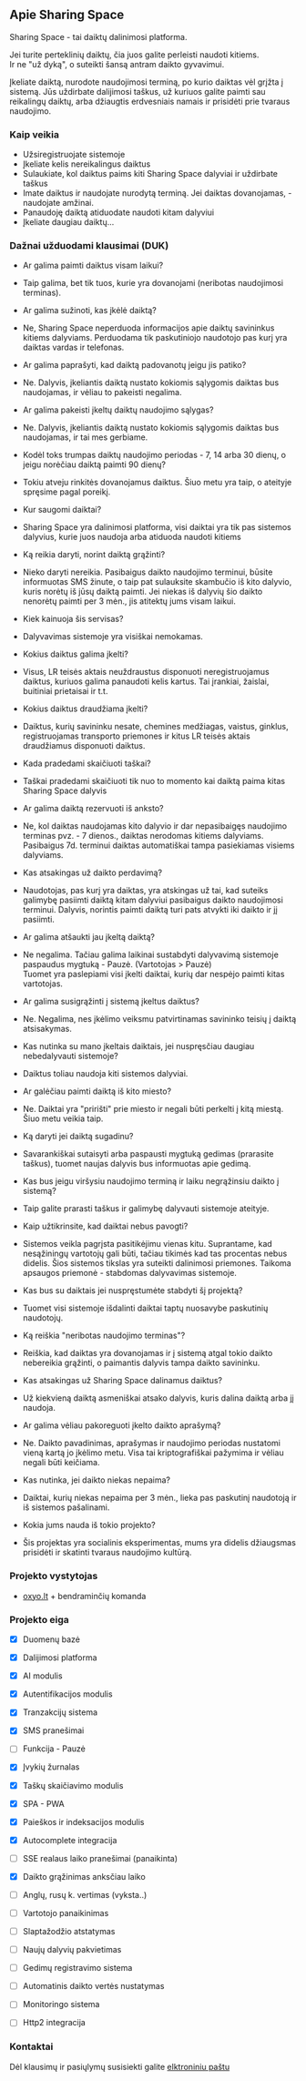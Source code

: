 ## Apie Sharing Space



Sharing Space - tai daiktų dalinimosi platforma.  

Jei turite perteklinių daiktų, čia juos galite perleisti naudoti kitiems.\
Ir ne "už dyką", o suteikti šansą antram daikto gyvavimui.  

Įkeliate daiktą, nurodote naudojimosi terminą, po kurio daiktas vėl grįžta į sistemą. Jūs uždirbate dalijimosi taškus, už kuriuos galite paimti sau reikalingų daiktų, arba džiaugtis erdvesniais namais ir prisidėti prie tvaraus naudojimo. 



### Kaip veikia

- Užsiregistruojate sistemoje
- Įkeliate kelis nereikalingus daiktus
- Sulaukiate, kol daiktus paims kiti Sharing Space dalyviai ir uždirbate taškus
- Imate daiktus ir naudojate nurodytą terminą. Jei daiktas dovanojamas, - naudojate amžinai.
- Panaudoję daiktą atiduodate naudoti kitam dalyviui
- Įkeliate daugiau daiktų...



### Dažnai užduodami klausimai (DUK)

- Ar galima paimti daiktus visam laikui?
- Taip galima, bet tik tuos, kurie yra dovanojami (neribotas naudojimosi terminas).

- Ar galima sužinoti, kas įkėlė daiktą?
- Ne, Sharing Space neperduoda informacijos apie daiktų savininkus kitiems dalyviams. Perduodama tik paskutiniojo naudotojo pas kurį yra daiktas vardas ir telefonas.

- Ar galima paprašyti, kad daiktą padovanotų jeigu jis patiko?
- Ne. Dalyvis, įkeliantis daiktą nustato kokiomis sąlygomis daiktas bus naudojamas, ir vėliau to pakeisti negalima. 

- Ar galima pakeisti įkeltų daiktų naudojimo sąlygas?
- Ne. Dalyvis, įkeliantis daiktą nustato kokiomis sąlygomis daiktas bus naudojamas, ir tai mes gerbiame.

- Kodėl toks trumpas daiktų naudojimo periodas - 7, 14 arba 30 dienų, o jeigu norėčiau daiktą paimti 90 dienų?
- Tokiu atveju rinkitės dovanojamus daiktus. Šiuo metu yra taip, o ateityje spręsime pagal poreikį.

- Kur saugomi daiktai?
- Sharing Space yra dalinimosi platforma, visi daiktai yra tik pas sistemos dalyvius, kurie juos naudoja arba atiduoda naudoti kitiems

- Ką reikia daryti, norint daiktą grąžinti?
- Nieko daryti nereikia. Pasibaigus daikto naudojimo terminui, būsite informuotas SMS žinute, o taip pat
sulauksite skambučio iš kito dalyvio, kuris norėtų iš jūsų daiktą paimti. Jei niekas iš dalyvių šio daikto nenorėtų paimti per 3 mėn., jis atitektų jums visam laikui.  

- Kiek kainuoja šis servisas?
- Dalyvavimas sistemoje yra visiškai nemokamas. 

- Kokius daiktus galima įkelti?
- Visus, LR teisės aktais neuždraustus disponuoti neregistruojamus daiktus, kuriuos galima panaudoti kelis kartus. 
Tai įrankiai, žaislai, buitiniai prietaisai ir t.t.  

- Kokius daiktus draudžiama įkelti?
- Daiktus, kurių savininku nesate, chemines medžiagas, vaistus, ginklus, registruojamas transporto priemones ir kitus LR teisės aktais draudžiamus disponuoti daiktus. 

- Kada pradedami skaičiuoti taškai?
- Taškai pradedami skaičiuoti tik nuo to momento kai daiktą paima kitas Sharing Space dalyvis

- Ar galima daiktą rezervuoti iš anksto?
- Ne, kol daiktas naudojamas kito dalyvio ir dar nepasibaigęs naudojimo terminas pvz. - 7 dienos., daiktas nerodomas kitiems dalyviams.\
Pasibaigus 7d. terminui daiktas automatiškai tampa pasiekiamas visiems dalyviams. 

- Kas atsakingas už daikto perdavimą?
- Naudotojas, pas kurį yra daiktas, yra atskingas už tai, kad suteiks galimybę pasiimti daiktą kitam dalyviui pasibaigus daikto naudojimosi terminui. Dalyvis, norintis paimti daiktą turi pats atvykti iki daikto ir jį pasiimti.

- Ar galima atšaukti jau įkeltą daiktą?
- Ne negalima. Tačiau galima laikinai sustabdyti dalyvavimą sistemoje paspaudus mygtuką - Pauzė. (Vartotojas > Pauzė)\
Tuomet yra paslepiami visi įkelti daiktai, kurių dar nespėjo paimti kitas vartotojas.

- Ar galima susigrąžinti į sistemą įkeltus daiktus?
- Ne. Negalima, nes įkėlimo veiksmu patvirtinamas savininko teisių į daiktą atsisakymas.  

- Kas nutinka su mano įkeltais daiktais, jei nuspręsčiau daugiau nebedalyvauti sistemoje?
- Daiktus toliau naudoja kiti sistemos dalyviai.

- Ar galėčiau paimti daiktą iš kito miesto?
- Ne. Daiktai yra "pririšti" prie miesto ir negali būti perkelti į kitą miestą. Šiuo metu veikia taip.

- Ką daryti jei daiktą sugadinu?
- Savarankiškai sutaisyti arba paspausti mygtuką gedimas (prarasite taškus), tuomet naujas dalyvis bus informuotas apie gedimą.

- Kas bus jeigu viršysiu naudojimo terminą ir laiku negrąžinsiu daikto į sistemą?
- Taip galite prarasti taškus ir galimybę dalyvauti sistemoje ateityje.

- Kaip užtikrinsite, kad daiktai nebus pavogti?
- Sistemos veikla pagrįsta pasitikėjimu vienas kitu. Suprantame, kad nesąžiningų vartotojų gali būti, tačiau tikimės kad tas procentas nebus didelis. Šios sistemos tikslas yra suteikti dalinimosi priemones. Taikoma apsaugos priemonė - stabdomas dalyvavimas sistemoje. 

- Kas bus su daiktais jei nuspręstumėte stabdyti šį projektą?
- Tuomet visi sistemoje išdalinti daiktai taptų nuosavybe paskutinių naudotojų.    

- Ką reiškia "neribotas naudojimo terminas"?
- Reiškia, kad daiktas yra dovanojamas ir į sistemą atgal tokio daikto nebereikia grąžinti, o paimantis dalyvis tampa daikto savininku.

- Kas atsakingas už Sharing Space dalinamus daiktus?
- Už kiekvieną daiktą asmeniškai atsako dalyvis, kuris dalina daiktą arba jį naudoja.

- Ar galima vėliau pakoreguoti įkelto daikto aprašymą?
- Ne. Daikto pavadinimas, aprašymas ir naudojimo periodas nustatomi vieną kartą jo įkėlimo metu. Visa tai kriptografiškai pažymima ir vėliau negali būti keičiama.  

- Kas nutinka, jei daikto niekas nepaima?
- Daiktai, kurių niekas nepaima per 3 mėn., lieka pas paskutinį naudotoją ir iš sistemos pašalinami.  

- Kokia jums nauda iš tokio projekto?
- Šis projektas yra socialinis eksperimentas, mums yra didelis džiaugsmas prisidėti ir skatinti tvaraus naudojimo kultūrą.





### Projekto vystytojas
- [oxyo.lt](https://oxyo.lt) + bendraminčių komanda



### Projekto eiga
- [x] Duomenų bazė
- [x] Dalijimosi platforma
- [x] AI modulis
- [x] Autentifikacijos modulis
- [x] Tranzakcijų sistema
- [x] SMS pranešimai
- [ ] Funkcija - Pauzė
- [x] Įvykių žurnalas
- [x] Taškų skaičiavimo modulis
- [x] SPA - PWA
- [x] Paieškos ir indeksacijos modulis
- [x] Autocomplete integracija
- [ ] SSE realaus laiko pranešimai (panaikinta)
- [x] Daikto grąžinimas anksčiau laiko
- [ ] Anglų, rusų k. vertimas (vyksta..)
- [ ] Vartotojo panaikinimas
- [ ] Slaptažodžio atstatymas  
- [ ] Naujų dalyvių pakvietimas
- [ ] Gedimų registravimo sistema 
- [ ] Automatinis daikto vertės nustatymas
- [ ] Monitoringo sistema
- [ ] Http2 integracija


### Kontaktai

Dėl klausimų ir pasiųlymų susisiekti galite [elktroniniu paštu](https://oxyo.lt)
